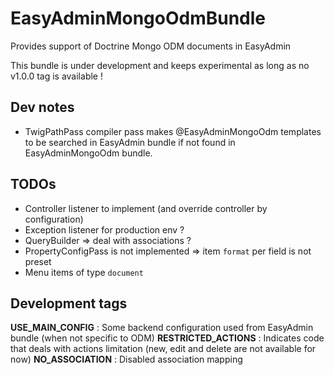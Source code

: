 # EasyAdminMongoOdmBundle

Provides support of Doctrine Mongo ODM documents in EasyAdmin

This bundle is under development and keeps experimental as long as no v1.0.0 tag is available !

## Dev notes

* TwigPathPass compiler pass makes @EasyAdminMongoOdm templates to be searched in EasyAdmin bundle if not found in EasyAdminMongoOdm bundle.

## TODOs

* Controller listener to implement (and override controller by configuration)
* Exception listener for production env ?
* QueryBuilder => deal with associations ?
* PropertyConfigPass is not implemented => item `format` per field is not preset
* Menu items of type `document`

## Development tags

__USE_MAIN_CONFIG__ : Some backend configuration used from EasyAdmin bundle (when not specific to ODM)
__RESTRICTED_ACTIONS__ : Indicates code that deals with actions limitation (new, edit and delete are not available for now)
__NO_ASSOCIATION__ : Disabled association mapping
